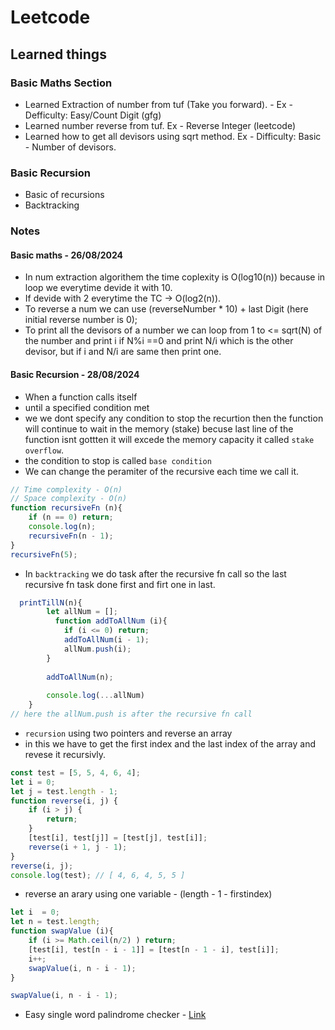 # Leetcode
## Learned things
### Basic Maths Section
- Learned Extraction of number from tuf (Take you forward). - Ex - Defficulty: Easy/Count Digit (gfg)
- Learned number reverse from tuf. Ex - Reverse Integer (leetcode)
- Learned how to get all devisors using sqrt method. Ex - Difficulty: Basic - Number of devisors.
### Basic Recursion
- Basic of recursions
- Backtracking


### Notes
#### Basic maths - 26/08/2024
- In num extraction algorithem the time coplexity is O(log10(n)) because in loop we everytime devide it with 10.
- If devide with 2 everytime the TC -> O(log2(n)).
- To reverse a num we can use (reverseNumber * 10) + last Digit (here initial reverse number is 0);
- To print all the devisors of a number we can loop from 1 to <= sqrt(N) of the number and print i if N%i ==0 and print N/i which is the other devisor, but if i and N/i are same then print one.

#### Basic Recursion - 28/08/2024
- When a function calls itself
- until a specified condition met
- we we dont specify any condition to stop the recurtion then the function will continue to wait in the memory (stake) becuse last line of the function isnt gottten it will excede the memory capacity it called `stake overflow`.
- the  condition to stop is called `base condition`
- We can change the peramiter of the recursive each time we call it. 
```js
// Time complexity - O(n)
// Space complexity - O(n)
function recursiveFn (n){
    if (n == 0) return;
    console.log(n);
    recursiveFn(n - 1);
}
recursiveFn(5);
```
- In `backtracking` we do task after the recursive fn call so the last recursive fn task done first and firt one in last.
```js
  printTillN(n){
        let allNum = [];
          function addToAllNum (i){
            if (i <= 0) return;
            addToAllNum(i - 1);
            allNum.push(i);
        }
        
        addToAllNum(n);
        
        console.log(...allNum)
    }
// here the allNum.push is after the recursive fn call
```

- `recursion` using two pointers and reverse an array
- in this we have to get the first index and the last index of the array and revese it recursivly.
```js
const test = [5, 5, 4, 6, 4];
let i = 0;
let j = test.length - 1;
function reverse(i, j) {
    if (i > j) {
        return;
    }
    [test[i], test[j]] = [test[j], test[i]];
    reverse(i + 1, j - 1);
}
reverse(i, j);
console.log(test); // [ 4, 6, 4, 5, 5 ]
```

- reverse an arary using one variable - (length - 1 - firstindex)
```js
let i  = 0;
let n = test.length;
function swapValue (i){
    if (i >= Math.ceil(n/2) ) return;
    [test[i], test[n - i - 1]] = [test[n - 1 - i], test[i]];
    i++;
    swapValue(i, n - i - 1);
}

swapValue(i, n - i - 1);
```
- Easy single word palindrome checker - [Link](./NPP/easyPalidrome.js)
